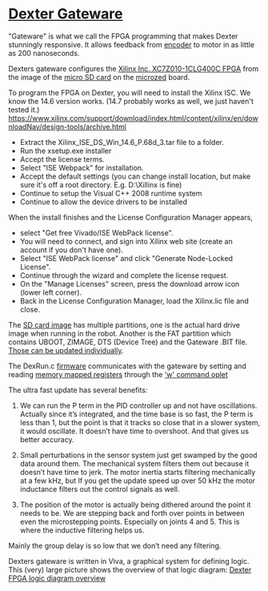 # [Dexter Gateware](https://github.com/HaddingtonDynamics/Dexter/tree/master/Gateware)

"Gateware" is what we call the FPGA programming that makes Dexter stunningly responsive. It allows feedback from [encoder](Encoders) to motor in as little as 200 nanoseconds. 

Dexters gateware configures the [Xilinx Inc. XC7Z010-1CLG400C FPGA](http://www.xilinx.com/support/documentation/data_sheets/ds190-Zynq-7000-Overview.pdf) from the image of the [micro SD card](SD-Card-Image) on the [microzed](http://zedboard.org/product/microzed) board. 

To program the FPGA on Dexter, you will need to install the Xilinx ISC. We know the 14.6 version works. (14.7 probably works as well, we just haven't tested it.)<br>
https://www.xilinx.com/support/download/index.html/content/xilinx/en/downloadNav/design-tools/archive.html
- Extract the Xilinx_ISE_DS_Win_14.6_P.68d_3.tar file to a folder.
- Run the xsetup.exe installer
- Accept the license terms.
- Select "ISE Webpack" for installation.
- Accept the default settings (you can change install location, but make sure it's off a root directory. E.g. D:\Xillinx is fine)
- Continue to setup the Visual C++ 2008 runtime system
- Continue to allow the device drivers to be installed

When the install finishes and the License Configuration Manager appears, 
- select "Get free Vivado/ISE WebPack license". 
- You will need to connect, and sign into Xilinx web site (create an account if you don't have one). 
- Select "ISE WebPack license" and click "Generate Node-Locked License". 
- Continue through the wizard and complete the license request. 
- On the "Manage Licenses" screen, press the download arrow icon (lower left corner). 
- Back in the License Configuration Manager, load the Xilinx.lic file and close.
 
 
 


The [SD card image](SD-Card-Image) has multiple partitions, one is the actual hard drive image when running in the robot. Another is the FAT partition which contains UBOOT, ZIMAGE, DTS (Device Tree) and the Gateware .BIT file. [Those can be updated individually](../blob/master/Gateware/README.md). 

The DexRun.c [firmware](Firmware) communicates with the gateware by setting and reading [memory mapped registers](oplet-write) through the ['w' command oplet](oplet-write)

The ultra fast update has several benefits:
1. We can run the P term in the PID controller up and not have oscillations. Actually since it’s integrated, and the time base is so fast, the P term is less than 1, but the point is that it tracks so close that in a slower system, it would oscillate. It doesn’t have time to overshoot. And that gives us better accuracy.

2. Small perturbations in the sensor system just get swamped by the good data around them. The mechanical system filters them out because it doesn’t have time to jerk. The motor inertia starts filtering mechanically at a few kHz, but If you get the update speed up over 50 kHz the motor inductance filters out the control signals as well.

3. The position of the motor is actually being dithered around the point it needs to be. We are stepping back and forth over points in between even the microstepping points. Especially on joints 4 and 5. This is where the inductive filtering helps us.

Mainly the group delay is so low that we don’t need any filtering.

Dexters gateware is written in Viva, a graphical system for defining logic. This (very) large picture shows the overview of that logic diagram: [Dexter FPGA logic diagram overview](https://user-images.githubusercontent.com/419392/57746151-be2ea780-7684-11e9-80b5-95490f015973.png)